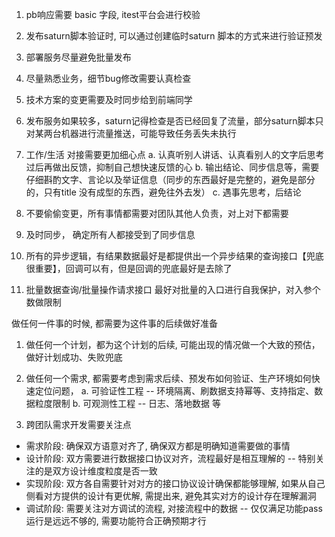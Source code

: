 1. pb响应需要 basic 字段, itest平台会进行校验
2. 发布saturn脚本验证时, 可以通过创建临时saturn 脚本的方式来进行验证预发
3. 部署服务尽量避免批量发布
4. 尽量熟悉业务，细节bug修改需要认真检查
5. 技术方案的变更需要及时同步给到前端同学
6.  发布服务如果较多，saturn记得检查是否已经回复了流量，部分saturn脚本只对某两台机器进行流量推送，可能导致任务丢失未执行
7. 工作/生活 对接需要更加细心点
  a. 认真听别人讲话、认真看别人的文字后思考过后再做出反馈，抑制自己想快速反馈的心
  b. 输出结论、同步信息等，需要仔细斟酌文字、言论以及举证信息（同步的东西最好是完整的，避免是部分的，只有title 没有成型的东西，避免往外去发）
  c. 遇事先思考，后结论
8. 不要偷偷变更，所有事情都需要对团队其他人负责，对上对下都需要
9. 及时同步， 确定所有人都接受到了同步信息



1.  所有的异步逻辑，有结果数据最好是都提供出一个异步结果的查询接口【兜底很重要】，回调可以有，但是回调的兜底最好是去除了
2. 批量数据查询/批量操作请求接口 最好对批量的入口进行自我保护，对入参个数做限制


做任何一件事的时候, 都需要为这件事的后续做好准备
1. 做任何一个计划，都为这个计划的后续, 可能出现的情况做一个大致的预估，做好计划成功、失败兜底
2. 做任何一个需求, 都需要考虑到需求后续、预发布如何验证、生产环境如何快速定位问题，
  a.  可验证性工程  -- 环境隔离、刷数据支持幂等、支持指定、数据粒度限制
  b.  可观测性工程 -- 日志、落地数据 等

3. 跨团队需求开发需要关注点 
- 需求阶段: 确保双方语意对齐了, 确保双方都是明确知道需要做的事情
- 设计阶段: 双方需要进行数据接口协议对齐，流程最好是相互理解的 -- 特别关注的是双方设计维度粒度是否一致
- 实现阶段: 双方各自需要针对对方的接口协议设计确保都能够理解, 如果从自己侧看对方提供的设计有更优解, 需提出来, 避免其实对方的设计存在理解漏洞
- 调试阶段: 需要关注对方调试的流程, 对接流程中的数据 -- 仅仅满足功能pass运行是远远不够的, 需要功能符合正确预期才行

 
